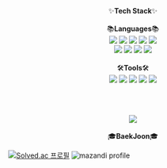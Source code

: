 <div align="center">
	✨<Strong>Tech Stack</Strong>✨
</div>

<br/>

<div align="center">
	📚<strong>Languages</strong>📚
 </div>
<div align="center">
	<img src="https://img.shields.io/badge/Java-007396?style=flat&logo=Java&logoColor=white" />
	<img src="https://img.shields.io/badge/HTML5-E34F26?style=flat&logo=HTML5&logoColor=white" />
	<img src="https://img.shields.io/badge/CSS3-1572B6?style=flat&logo=CSS3&logoColor=white" />
  <img src="https://img.shields.io/badge/javascript-F7DF1E?style=flat&logo=javascript&logoColor=white" />
  <img src="https://img.shields.io/badge/jquery-0769AD?style=flat&logo=jquery&logoColor=white" />
  <br/>
  <img src="https://img.shields.io/badge/oracle Sql-F80000?style=flat&logo=oracle&logoColor=white" />
  <img src="https://img.shields.io/badge/Spring-6DB33F?style=flat&logo=Spring&logoColor=white" />
	<img src="https://img.shields.io/badge/springboot-6DB33F?style=flat&logo=springboot&logoColor=white" />
  <img src="https://img.shields.io/badge/Bootstrap-7952B3?style=flat&logo=bootstrap&logoColor=white" />
</div>

<br/>

<div align="center">
  🛠️<strong>Tools</strong>🛠️
</div>
<div align="center">
  <img src="https://img.shields.io/badge/Eclipse IDE-2C2255?style=flat&logo=eclipseide&logoColor=white" />
  <img src="https://img.shields.io/badge/Intellij IDEA-000000?style=flat&logo=intellijidea&logoColor=white" />
  <img src="https://img.shields.io/badge/Visual Studio Code-007ACC?style=flat&logo=visualstudiocode&logoColor=white" />
  <img src="https://img.shields.io/badge/Apache Tomcat-F8DC75?style=flat&logo=apachetomcat&logoColor=white" />
  <img src="https://img.shields.io/badge/GitHube-181717?style=flat&logo=github&logoColor=white" />
</div>

<br/><br/>

<div align="center">
  <img src="https://github-readme-stats.vercel.app/api/top-langs/?username=kimhyeon622&layout=compact">
</div>

<br/>

<div align="center">
  🎓<strong>BaekJoon</strong>🎓
</div>

[![Solved.ac 프로필](http://mazassumnida.wtf/api/v2/generate_badge?boj=daenggui)](https://solved.ac/daenggui)
![mazandi profile](http://mazandi.herokuapp.com/api?handle=daenggui&theme=dark)
